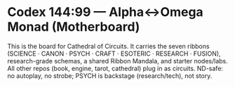 # Codex 144:99 — Alpha↔Omega Monad (Motherboard)

This is the board for Cathedral of Circuits.
It carries the seven ribbons (SCIENCE · CANON · PSYCH · CRAFT · ESOTERIC · RESEARCH · FUSION),
research-grade schemas, a shared Ribbon Mandala, and starter nodes/labs.
All other repos (book, engine, tarot, cathedral) plug in as circuits.
ND-safe: no autoplay, no strobe; PSYCH is backstage (research/tech), not story.